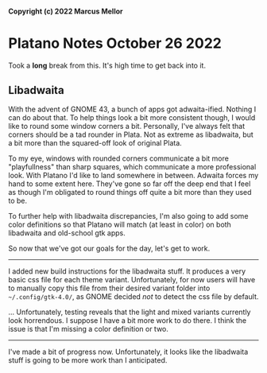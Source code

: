 #### Copyright (c) 2022 Marcus Mellor
# Platano Notes October 26 2022

Took a **long** break from this. It's high time to get back into it.

## Libadwaita
With the advent of GNOME 43, a bunch of apps got adwaita-ified. Nothing I can do about that. To help things look a bit more consistent though, I would like to round some window corners a bit. Personally, I've always felt that corners should be a tad rounder in Plata. Not as extreme as libadwaita, but a bit more than the squared-off look of original Plata.

To my eye, windows with rounded corners communicate a bit more "playfullness" than sharp squares, which communicate a more professional look. With Platano I'd like to land somewhere in between. Adwaita forces my hand to some extent here. They've gone so far off the deep end that I feel as though I'm obligated to round things off quite a bit more than they used to be. 

To further help with libadwaita discrepancies, I'm also going to add some color definitions so that Platano will match (at least in color) on both libadwaita and old-school gtk apps.

So now that we've got our goals for the day, let's get to work.

* * *

I added new build instructions for the libadwaita stuff. It produces a very basic css file for each theme variant. Unfortunately, for now users will have to manually copy this file from their desired variant folder into `~/.config/gtk-4.0/`, as GNOME decided *not* to detect the css file by default. 

... Unfortunately, testing reveals that the light and mixed variants currently look horrendous. I suppose I have a bit more work to do there. I think the issue is that I'm missing a color definition or two.

* * *

I've made a bit of progress now. Unfortunately, it looks like the libadwaita stuff is going to be more work than I anticipated. 
